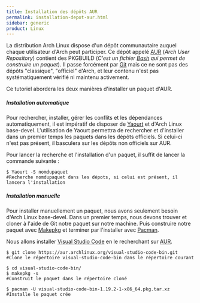 ```yaml
---
title: Installation des dépôts AUR
permalink: installation-depot-aur.html
sidebar: generic
product: Linux
---
```



La distribution Arch Linux dispose d'un dépôt communautaire auquel chaque utilisateur d'Arch peut participer.
Ce dépôt appelé [AUR](https://wiki.archlinux.org/index.php/Arch_User_Repository) (_Arch User Repository_) contient des PKGBUILD (_C'est un fichier [Bash](https://wiki.archlinux.org/index.php/Bash) qui permet de construire un paquet_). Il passe forcément par [Git](https://wiki.archlinux.org/index.php/git) mais ce ne sont pas des dépôts "classique", "officiel" d'Arch, et leur contenu n'est pas systématiquement vérifié ni maintenu activement.

Ce tutoriel abordera les deux manières d'installer un paquet d'AUR.


##### Installation automatique #####
Pour rechercher, installer, gérer les conflits et les dépendances automatiquement, il est impératif de disposer de [Yaourt](https://wiki.archlinux.fr/yaourt) et d'Arch Linux base-devel.
L'utilisation de Yaourt permettra de rechercher et d'installer dans un premier temps les paquets dans les dépôts officiels. Si celui-ci n'est pas présent, il basculera sur les dépôts non officiels sur AUR.

Pour lancer la recherche et l'installation d'un paquet, il suffit de lancer la commande suivante :

```shell_session
$ Yaourt -S nomdupaquet
#Recherche nomdupaquet dans les dépots, si celui est présent, il lancera l'installation
```

##### Installation manuelle #####
Pour installer manuellement un paquet, nous avons seulement besoin d'Arch Linux base-devel.
Dans un premier temps, nous devons trouver et cloner à l'aide de Git notre paquet sur notre machine. Puis construire notre paquet avec [Makepkg](https://wiki.archlinux.org/index.php/makepkg) et terminer par l'installer avec [Pacman](https://wiki.archlinux.org/index.php/Pacman).

Nous allons installer [Visual Studio Code](https://aur.archlinux.org/packages/visual-studio-code-bin/) en le recherchant sur [AUR](https://aur.archlinux.org/).

```shell_session
$ git clone https://aur.archlinux.org/visual-studio-code-bin.git
#Clone le répertoire visual-studio-code-bin dans le répertoire courant

$ cd visual-studio-code-bin/
$ makepkg -s
#Construit le paquet dans le répertoire cloné

$ pacman -U visual-studio-code-bin-1.19.2-1-x86_64.pkg.tar.xz
#Installe le paquet crée
```
